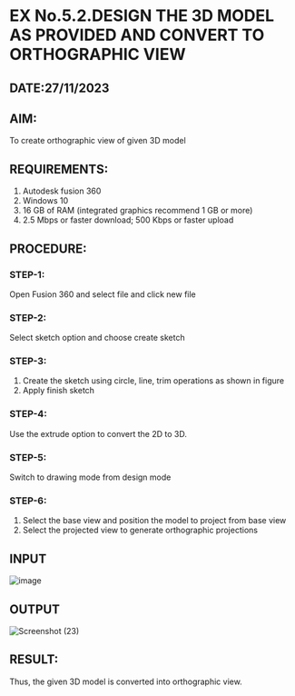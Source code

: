 # EX No.5.2.DESIGN THE 3D MODEL AS PROVIDED AND CONVERT TO ORTHOGRAPHIC VIEW
## DATE:27/11/2023

## AIM: 
To create orthographic view of given 3D model

## REQUIREMENTS: 
1. Autodesk fusion 360
2. Windows 10
3. 16 GB of RAM (integrated graphics recommend 1 GB or more)
4. 2.5 Mbps or faster download; 500 Kbps or faster upload 

## PROCEDURE:

### STEP-1:
Open Fusion 360 and select file and click new file

### STEP-2:
Select sketch option and choose create sketch

### STEP-3: 
1. Create the sketch using circle, line, trim operations as shown in figure
2. Apply finish sketch 

### STEP-4:
 Use the extrude option to convert the 2D to 3D.

### STEP-5:
Switch to drawing mode from design mode 
          
### STEP-6:
1. Select the base view and position the model to project from base view 
2. Select the projected view to generate orthographic projections

## INPUT
![image](https://user-images.githubusercontent.com/113594316/199412055-fa1f658d-65f4-42c2-9c3c-78c93512e905.png)

## OUTPUT

![Screenshot (23)](https://github.com/Ayvak16122005/EX-No.5.2.DESIGN-THE-3D-MODEL-AS-PROVIDED-AND-CONVERT-TO-ORTHOGRAPHIC-VIEW/assets/147690197/d730c87c-5548-4e49-9807-42da51742746)

## RESULT:
Thus, the given 3D model is converted into orthographic view.
